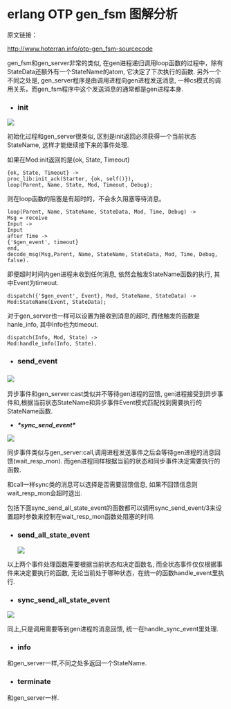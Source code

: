 # erlang OTP gen_fsm 图解分析

原文链接：

http://www.hoterran.info/otp-gen_fsm-sourcecode

gen_fsm和gen_server非常的类似, 在gen进程递归调用loop函数的过程中，除有StateData还额外有一个StateName的atom, 它决定了下次执行的函数. 另外一个不同之处是, gen_server程序是由调用进程向gen进程发送消息, 一种cs模式的调用关系，而gen_fsm程序中这个发送消息的通常都是gen进程本身. 

- ### init

![](.\img\init.png)

初始化过程和gen_server很类似,  区别是init返回必须获得一个当前状态StateName, 这样才能继续接下来的事件处理.

如果在Mod:init返回的是{ok, State, Timeout}

```
{ok, State, Timeout} ->
proc_lib:init_ack(Starter, {ok, self()}),
loop(Parent, Name, State, Mod, Timeout, Debug);
```

则在loop函数的阻塞是有超时的，不会永久阻塞等待消息。

```
loop(Parent, Name, StateName, StateData, Mod, Time, Debug) ->
Msg = receive
Input ->
Input
after Time ->
{'$gen_event', timeout}
end,
decode_msg(Msg,Parent, Name, StateName, StateData, Mod, Time, Debug, false).
```

即便超时时间内gen进程未收到任何消息, 依然会触发StateName函数的执行, 其中Event为timeout.

```
dispatch({'$gen_event', Event}, Mod, StateName, StateData) ->
Mod:StateName(Event, StateData);
```

对于gen_server也一样可以设置为接收到消息的超时, 而他触发的函数是hanle_info, 其中Info也为timeout.

```
dispatch(Info, Mod, State) ->
Mod:handle_info(Info, State).
```

 

- ### send_event

### ![](.\img\send_event.png)

异步事件和gen_server:cast类似并不等待gen进程的回馈, gen进程接受到异步事件和,根据当前状态StateName和异步事件Event模式匹配找到需要执行的StateName函数.

 

- ***\*sync_send_event\****

![](.\img\sync_send_event.png)

同步事件类似与gen_server:call,调用进程发送事件之后会等待gen进程的消息回馈(wait_resp_mon). 而gen进程同样根据当前的状态和同步事件决定需要执行的函数.

和call一样sync类的消息可以选择是否需要回馈信息, 如果不回馈信息则wait_resp_mon会超时退出.

包括下面sync_send_all_state_event的函数都可以调用sync_send_event/3来设置超时参数来控制在wait_resp_mon函数处阻塞的时间.

- ###  send_all_state_event

  ![](.\img\sync_send_all_state_event.png)

以上两个事件处理函数需要根据当前状态和决定函数名, 而全状态事件仅仅根据事件来决定要执行的函数, 无论当前处于哪种状态，在统一的函数handle_event里执行.

 

- ### sync_send_all_state_event

![](.\img\sync_send_all_state_event.png)

同上,只是调用需要等到gen进程的消息回馈, 统一在handle_sync_event里处理.

- ### info

和gen_server一样,不同之处多返回一个StateName.

- ### terminate

和gen_server一样.